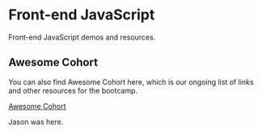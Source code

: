 # Front-end JavaScript

Front-end JavaScript demos and resources.

## Awesome Cohort

You can also find Awesome Cohort here, which is our ongoing list of links and other resources for the bootcamp.

[Awesome Cohort](awesome-cohort.md)


Jason was here.

